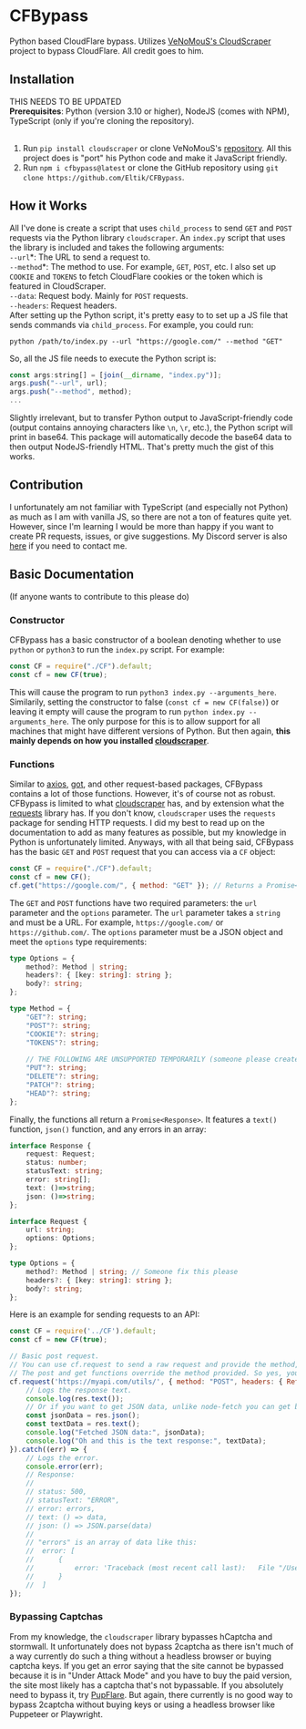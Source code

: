 # CFBypass
Python based CloudFlare bypass. Utilizes [VeNoMouS's CloudScraper](https://github.com/VeNoMouS/cloudscraper) project to bypass CloudFlare. All credit goes to him.

## Installation
THIS NEEDS TO BE UPDATED<br />
<b>Prerequisites</b>: Python (version 3.10 or higher), NodeJS (comes with NPM), TypeScript (only if you're cloning the repository).<br /><br />
1. Run `pip install cloudscraper` or clone VeNoMouS's [repository](https://github.com/VeNoMouS/cloudscraper). All this project does is "port" his Python code and make it JavaScript friendly.
2. Run `npm i cfbypass@latest` or clone the GitHub repository using `git clone https://github.com/Eltik/CFBypass`.

## How it Works
All I've done is create a script that uses `child_process` to send `GET` and `POST` requests via the Python library `cloudscraper`. An `index.py` script that uses the library is included and takes the following arguments:<br />
`--url`\*: The URL to send a request to.<br />
`--method`\*: The method to use. For example, `GET`, `POST`, etc. I also set up `COOKIE` and `TOKENS` to fetch CloudFlare cookies or the token which is featured in CloudScraper.<br />
`--data`: Request body. Mainly for `POST` requests.<br />
`--headers`: Request headers.<br />
After setting up the Python script, it's pretty easy to to set up a JS file that sends commands via `child_process`. For example, you could run:
```
python /path/to/index.py --url "https://google.com/" --method "GET"
```
So, all the JS file needs to execute the Python script is:
```js
const args:string[] = [join(__dirname, "index.py")];
args.push("--url", url);
args.push("--method", method);
...
```
Slightly irrelevant, but to transfer Python output to JavaScript-friendly code (output contains annoying characters like `\n`, `\r`, etc.), the Python script will print in base64. This package will automatically decode the base64 data to then output NodeJS-friendly HTML. That's pretty much the gist of this works.

## Contribution
I unfortunately am not familiar with TypeScript (and especially not Python) as much as I am with vanilla JS, so there are not a ton of features quite yet. However, since I'm learning I would be more than happy if you want to create PR requests, issues, or give suggestions. My Discord server is also [here](https://discord.gg/F87wYBtnkC) if you need to contact me.


## Basic Documentation
(If anyone wants to contribute to this please do)<br />
### Constructor
CFBypass has a basic constructor of a boolean denoting whether to use `python` or `python3` to run the `index.py` script. For example:
```js
const CF = require("./CF").default;
const cf = new CF(true);
```
This will cause the program to run `python3 index.py --arguments_here`. Similarily, setting the constructor to false (`const cf = new CF(false)`) or leaving it empty will cause the program to run `python index.py --arguments_here`. The only purpose for this is to allow support for all machines that might have different versions of Python. But then again, <b>this mainly depends on how you installed [cloudscraper](https://github.com/VeNoMouS/cloudscraper)</b>.

### Functions
Similar to [axios](https://www.npmjs.com/package/axios), [got](https://www.npmjs.com/package/got), and other request-based packages, CFBypass contains a lot of those functions. However, it's of course not as robust. CFBypass is limited to what [cloudscraper](https://github.com/VeNoMouS/cloudscraper) has, and by extension what the [requests](https://requests.readthedocs.io/en/latest/) library has. If you don't know, `cloudscraper` uses the `requests` package for sending HTTP requests. I did my best to read up on the documentation to add as many features as possible, but my knowledge in Python is unfortunately limited. Anyways, with all that being said, CFBypass has the basic `GET` and `POST` request that you can access via a `CF` object:
```js
const CF = require("./CF").default;
const cf = new CF();
cf.get("https://google.com/", { method: "GET" }); // Returns a Promise<Response>
```
The `GET` and `POST` functions have two required parameters: the `url` parameter and the `options` parameter. The `url` parameter takes a `string` and must be a URL. For example, `https://google.com/` or `https://github.com/`. The `options` parameter must be a JSON object and meet the `options` type requirements:
```typescript
type Options = {
    method?: Method | string;
    headers?: { [key: string]: string };
    body?: string;
};

type Method = {
    "GET"?: string;
    "POST"?: string;
    "COOKIE"?: string;
    "TOKENS"?: string;
    
    // THE FOLLOWING ARE UNSUPPORTED TEMPORARILY (someone please create a PR request lol)
    "PUT"?: string;
    "DELETE"?: string;
    "PATCH"?: string;
    "HEAD"?: string;
};
```
Finally, the functions all return a `Promise<Response>`. It features a `text()` function, `json()` function, and any errors in an array:
```typescript
interface Response {
    request: Request;
    status: number;
    statusText: string;
    error: string[];
    text: ()=>string;
    json: ()=>string;
};

interface Request {
    url: string;
    options: Options;
};

type Options = {
    method?: Method | string; // Someone fix this please
    headers?: { [key: string]: string };
    body?: string;
};
```
Here is an example for sending requests to an API:
```js
const CF = require('../CF').default;
const cf = new CF(true);

// Basic post request.
// You can use cf.request to send a raw request and provide the method, or you can just use cf.post to send a POST request.
// The post and get functions override the method provided. So yes, you could do cf.post("url", { method: "GET" }) and it'll send a POST request.
cf.request('https://myapi.com/utils/', { method: "POST", headers: { Referer: "https://mysite.com/" }, body: { "id": 5012 }}).then((res) => {
    // Logs the response text.
    console.log(res.text());
    // Or if you want to get JSON data, unlike node-fetch you can get both at the same time:
    const jsonData = res.json();
    const textData = res.text();
    console.log("Fetched JSON data:", jsonData);
    console.log("Oh and this is the text response:", textData);
}).catch((err) => {
    // Logs the error.
    console.error(err);
    // Response:
    //
    // status: 500,
    // statusText: "ERROR",
    // error: errors,
    // text: () => data,
    // json: () => JSON.parse(data)
    //
    // "errors" is an array of data like this:
    //  error: [
    //      {
    //          error: 'Traceback (most recent call last):   File "/Users/eltik/Documents/CloudScraper/src/index.py", line 24, in <module>'
    //      }
    //  ]
});
```

### Bypassing Captchas
From my knowledge, the `cloudscraper` library bypasses hCaptcha and stormwall. It unfortunately does not bypass 2captcha as there isn't much of a way currently do such a thing without a headless browser or buying captcha keys. If you get an error saying that the site cannot be bypassed because it is in "Under Attack Mode" and you have to buy the paid version, the site most likely has a captcha that's not bypassable. If you absolutely need to bypass it, try [PupFlare](https://github.com/unixfox/pupflare). But again, there currently is no good way to bypass 2captcha without buying keys or using a headless browser like Puppeteer or Playwright.